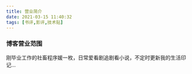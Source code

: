 ```yaml
---
title: 营业简介
date: 2021-03-15 11:40:32
tags: [书评,影评,技术贴] 
---
```


### 博客营业范围

刚毕业工作的社畜程序媛一枚，日常爱看剧追剧看小说，不定时更新我的生活印记...